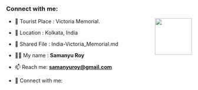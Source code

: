 ### Connect with me:

<img align="right" src="https://avatars3.githubusercontent.com/<github-id>?size=100" width="100px;" alt=""/>

- 🌱 Tourist Place : Victoria Memorial.
- 👯 Location : Kolkata, India
- 📄 Shared File : India-Victoria_Memorial.md

- 👨‍💻 My name : **Samanyu Roy**
- 📫 Reach me: **samanyuroy@gmail.com**
- 🔭 Connect with me: **[<Sama-004>](https://github.com/Sama-004/)**

<!-- Connect with me: **[RajkumarSony](https://github.com/RajkumarSony/)** -->
